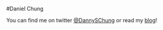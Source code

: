 #Daniel Chung

You can find me on twitter [@DannySChung](https://twitter.com/DannySChung) or read my [blog](http://dataanalystintraining.wordpress.com/)!

